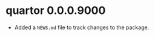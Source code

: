 <!--- https://devguide.ropensci.org/releasing.html -->
<!--- https://style.tidyverse.org/news.html -->
<!--- https://semver.org/ -->

# quartor 0.0.0.9000

- Added a `NEWS.md` file to track changes to the package.
